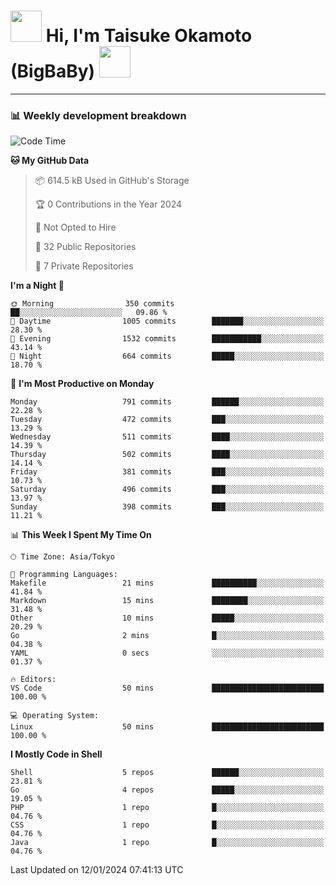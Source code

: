 <!-- Title -->
<h1>
    <img src="https://media.tenor.com/TlyRveJkgo4AAAAi/cloud-cloud-strife.gif" width="50"/> 
    Hi, I'm Taisuke Okamoto (BigBaBy) 
    <img src="https://media.tenor.com/TlyRveJkgo4AAAAi/cloud-cloud-strife.gif" width="50"/>
</h1>

---

<h3> 📊 Weekly development breakdown </h3>
<!-- waka-readme-stats -->

<!--START_SECTION:waka-->
![Code Time](http://img.shields.io/badge/Code%20Time-1%2C668%20hrs%2012%20mins-blue)

**🐱 My GitHub Data** 

> 📦 614.5 kB Used in GitHub's Storage 
 > 
> 🏆 0 Contributions in the Year 2024
 > 
> 🚫 Not Opted to Hire
 > 
> 📜 32 Public Repositories 
 > 
> 🔑 7 Private Repositories 
 > 
**I'm a Night 🦉** 

```text
🌞 Morning                350 commits         ██░░░░░░░░░░░░░░░░░░░░░░░   09.86 % 
🌆 Daytime                1005 commits        ███████░░░░░░░░░░░░░░░░░░   28.30 % 
🌃 Evening                1532 commits        ███████████░░░░░░░░░░░░░░   43.14 % 
🌙 Night                  664 commits         █████░░░░░░░░░░░░░░░░░░░░   18.70 % 
```
📅 **I'm Most Productive on Monday** 

```text
Monday                   791 commits         ██████░░░░░░░░░░░░░░░░░░░   22.28 % 
Tuesday                  472 commits         ███░░░░░░░░░░░░░░░░░░░░░░   13.29 % 
Wednesday                511 commits         ████░░░░░░░░░░░░░░░░░░░░░   14.39 % 
Thursday                 502 commits         ████░░░░░░░░░░░░░░░░░░░░░   14.14 % 
Friday                   381 commits         ███░░░░░░░░░░░░░░░░░░░░░░   10.73 % 
Saturday                 496 commits         ███░░░░░░░░░░░░░░░░░░░░░░   13.97 % 
Sunday                   398 commits         ███░░░░░░░░░░░░░░░░░░░░░░   11.21 % 
```


📊 **This Week I Spent My Time On** 

```text
🕑︎ Time Zone: Asia/Tokyo

💬 Programming Languages: 
Makefile                 21 mins             ██████████░░░░░░░░░░░░░░░   41.84 % 
Markdown                 15 mins             ████████░░░░░░░░░░░░░░░░░   31.48 % 
Other                    10 mins             █████░░░░░░░░░░░░░░░░░░░░   20.29 % 
Go                       2 mins              █░░░░░░░░░░░░░░░░░░░░░░░░   04.38 % 
YAML                     0 secs              ░░░░░░░░░░░░░░░░░░░░░░░░░   01.37 % 

🔥 Editors: 
VS Code                  50 mins             █████████████████████████   100.00 % 

💻 Operating System: 
Linux                    50 mins             █████████████████████████   100.00 % 
```

**I Mostly Code in Shell** 

```text
Shell                    5 repos             ██████░░░░░░░░░░░░░░░░░░░   23.81 % 
Go                       4 repos             █████░░░░░░░░░░░░░░░░░░░░   19.05 % 
PHP                      1 repo              █░░░░░░░░░░░░░░░░░░░░░░░░   04.76 % 
CSS                      1 repo              █░░░░░░░░░░░░░░░░░░░░░░░░   04.76 % 
Java                     1 repo              █░░░░░░░░░░░░░░░░░░░░░░░░   04.76 % 
```




 Last Updated on 12/01/2024 07:41:13 UTC
<!--END_SECTION:waka-->
